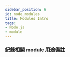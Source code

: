 ```yaml
---
sidebar_position: 6
id: node_modules
title: Modules Intro
tags:
- Node.js
- module
---
```


### 紀錄相關 module 用途備註